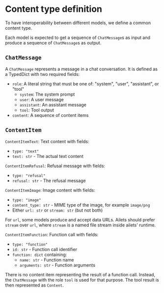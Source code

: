 # Content type definition

To have interoperability between different models, we define a common content type.

Each model is expected to get a sequence of `ChatMessage`s as input and produce a sequence of `ChatMessage`s as output.

## `ChatMessage`

A `ChatMessage` represents a message in a chat conversation. It is defined as a TypedDict with two required fields:

- `role`: A literal string that must be one of: "system", "user", "assistant", or "tool"
  - `system`: The system prompt
  - `user`: A user message
  - `assistant`: An assistant message
  - `tool`: Tool output
- `content`: A sequence of content items

## `ContentItem`

`ContentItemText`: Text content with fields:

- `type: "text"`
- `text: str` - The actual text content

`ContentItemRefusal`: Refusal message with fields:

- `type: "refusal"`
- `refusal: str` - The refusal message

`ContentItemImage`: Image content with fields:

- `type: "image"` 
- `content_type: str` - MIME type of the image, for example `image/png`
- Either `url: str` or `stream: str` (but not both)

For `url`, some models produce and accept data URLs. Ailets should prefer `stream` over `url`, where `stream` is a named file stream inside ailets' runtime.

`ContentItemFunction`: Function call with fields:

- `type: "function"`
- `id: str` - Function call identifier
- `function: dict` containing:
    - `name: str` - Function name
    - `arguments: str` - Function arguments

There is no content item representing the result of a function call. Instead, the `ChatMessage` with the role `tool` is used for that purpose. The tool result is then represented as `Content`.